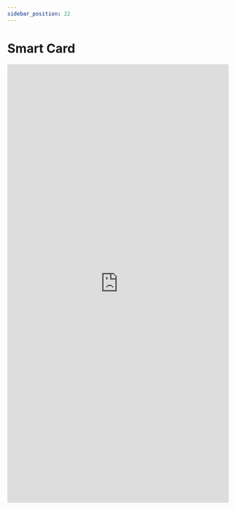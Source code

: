 ```yaml
---
sidebar_position: 22
---
```


# Smart Card

<iframe 
  src="https://drive.google.com/file/d/1CnTi8HOrEqQNoT-EbLefzlRHtpeOVJVg/preview" 
  width="100%" 
  height="1000px"
  frameBorder="0">
</iframe>
